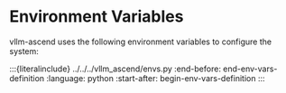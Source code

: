 # Environment Variables

vllm-ascend uses the following environment variables to configure the system:

:::{literalinclude} ../../../vllm_ascend/envs.py :end-before: end-env-vars-definition :language: python :start-after: begin-env-vars-definition :::
